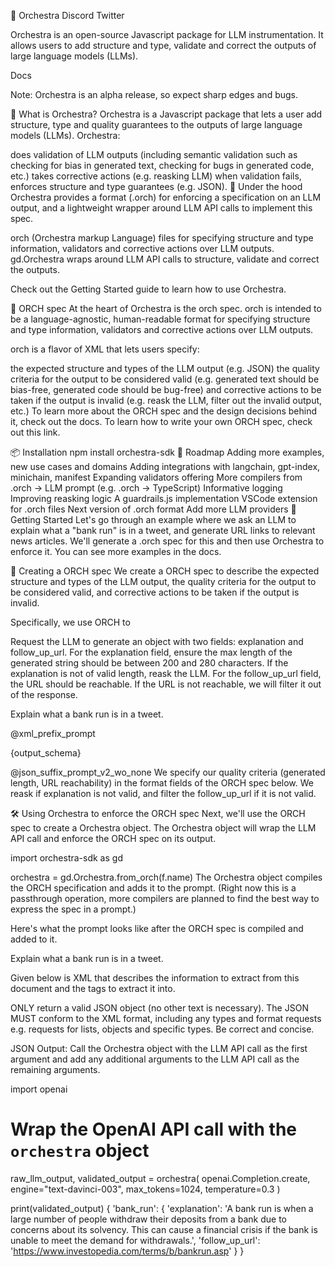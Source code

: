 🎼 Orchestra
Discord Twitter

Orchestra is an open-source Javascript package for LLM instrumentation. It allows users to add structure and type, validate and correct the outputs of large language models (LLMs).

Docs

Note: Orchestra is an alpha release, so expect sharp edges and bugs.

🧩 What is Orchestra?
Orchestra is a Javascript package that lets a user add structure, type and quality guarantees to the outputs of large language models (LLMs). Orchestra:

does validation of LLM outputs (including semantic validation such as checking for bias in generated text, checking for bugs in generated code, etc.)
takes corrective actions (e.g. reasking LLM) when validation fails,
enforces structure and type guarantees (e.g. JSON).
🚒 Under the hood
Orchestra provides a format (.orch) for enforcing a specification on an LLM output, and a lightweight wrapper around LLM API calls to implement this spec.

orch (Orchestra markup Language) files for specifying structure and type information, validators and corrective actions over LLM outputs.
gd.Orchestra wraps around LLM API calls to structure, validate and correct the outputs.

Check out the Getting Started guide to learn how to use Orchestra.

📜 ORCH spec
At the heart of Orchestra is the orch spec. orch is intended to be a language-agnostic, human-readable format for specifying structure and type information, validators and corrective actions over LLM outputs.

orch is a flavor of XML that lets users specify:

the expected structure and types of the LLM output (e.g. JSON)
the quality criteria for the output to be considered valid (e.g. generated text should be bias-free, generated code should be bug-free)
and corrective actions to be taken if the output is invalid (e.g. reask the LLM, filter out the invalid output, etc.)
To learn more about the ORCH spec and the design decisions behind it, check out the docs. To learn how to write your own ORCH spec, check out this link.

📦 Installation
npm install orchestra-sdk
📍 Roadmap
 Adding more examples, new use cases and domains
 Adding integrations with langchain, gpt-index, minichain, manifest
 Expanding validators offering
 More compilers from .orch -> LLM prompt (e.g. .orch -> TypeScript)
 Informative logging
 Improving reasking logic
 A guardrails.js implementation
 VSCode extension for .orch files
 Next version of .orch format
 Add more LLM providers
🚀 Getting Started
Let's go through an example where we ask an LLM to explain what a "bank run" is in a tweet, and generate URL links to relevant news articles. We'll generate a .orch spec for this and then use Orchestra to enforce it. You can see more examples in the docs.

📝 Creating a ORCH spec
We create a ORCH spec to describe the expected structure and types of the LLM output, the quality criteria for the output to be considered valid, and corrective actions to be taken if the output is invalid.

Specifically, we use ORCH to

Request the LLM to generate an object with two fields: explanation and follow_up_url.
For the explanation field, ensure the max length of the generated string should be between 200 and 280 characters.
If the explanation is not of valid length, reask the LLM.
For the follow_up_url field, the URL should be reachable.
If the URL is not reachable, we will filter it out of the response.
<orch version="0.1">
<output>
    <object name="bank_run" format="length: 2">
        <string
            name="explanation"
            description="A paragraph about what a bank run is."
            format="length: 200 280"
            on-fail-length="reask"
        />
        <url
            name="follow_up_url"
            description="A web URL where I can read more about bank runs."
            format="valid-url"
            on-fail-valid-url="filter"
        />
    </object>
</output>

<prompt>
Explain what a bank run is in a tweet.

@xml_prefix_prompt

{output_schema}

@json_suffix_prompt_v2_wo_none
</prompt>
</orch>
We specify our quality criteria (generated length, URL reachability) in the format fields of the ORCH spec below. We reask if explanation is not valid, and filter the follow_up_url if it is not valid.

🛠️ Using Orchestra to enforce the ORCH spec
Next, we'll use the ORCH spec to create a Orchestra object. The Orchestra object will wrap the LLM API call and enforce the ORCH spec on its output.

import orchestra-sdk as gd

orchestra = gd.Orchestra.from_orch(f.name)
The Orchestra object compiles the ORCH specification and adds it to the prompt. (Right now this is a passthrough operation, more compilers are planned to find the best way to express the spec in a prompt.)

Here's what the prompt looks like after the ORCH spec is compiled and added to it.

Explain what a bank run is in a tweet.

Given below is XML that describes the information to extract from this document and the tags to extract it into.

<output>
    <object name="bank_run" format="length: 2">
        <string name="explanation" description="A paragraph about what a bank run is." format="length: 200 280" on-fail-length="reask" />
        <url name="follow_up_url" description="A web URL where I can read more about bank runs." required="true" format="valid-url" on-fail-valid-url="filter" />
    </object>
</output>

ONLY return a valid JSON object (no other text is necessary). The JSON MUST conform to the XML format, including any types and format requests e.g. requests for lists, objects and specific types. Be correct and concise.

JSON Output:
Call the Orchestra object with the LLM API call as the first argument and add any additional arguments to the LLM API call as the remaining arguments.

import openai

# Wrap the OpenAI API call with the `orchestra` object
raw_llm_output, validated_output = orchestra(
    openai.Completion.create,
    engine="text-davinci-003",
    max_tokens=1024,
    temperature=0.3
)

print(validated_output)
{
    'bank_run': {
        'explanation': 'A bank run is when a large number of people withdraw their deposits from a bank due to concerns about its solvency. This can cause a financial crisis if the bank is unable to meet the demand for withdrawals.',
        'follow_up_url': 'https://www.investopedia.com/terms/b/bankrun.asp'
    }
}
